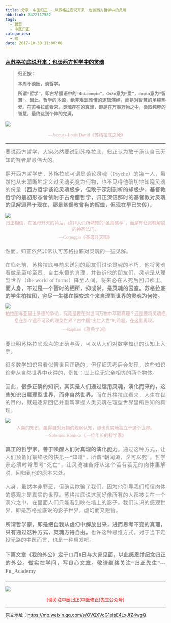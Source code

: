 ```yaml
---
title: 分享：中医归正 - 从苏格拉底说开来：也谈西方哲学中的灵魂
abbrlink: 3422117582
tags:
  - 哲思
  - 中医归正
categories:
  - 摘
date: 2017-10-30 11:00:00
---
```

###  [从苏格拉底说开来：也谈西方哲学中的灵魂](https://mp.weixin.qq.com/s/OVQXVcG1eIsE4LxJfZ4wgQ "跳转至原文")

<div class="rich_media_content ">
                    <blockquote><p style="margin-top: 5px;margin-bottom: 10px;white-space: normal;text-align: justify;line-height: 1.5em;"><span style="color: rgb(136, 136, 136);font-family: 仿宋;font-size: 16px;"><strong style="font-size: 14px;color: rgb(62, 62, 62);max-width: 100%;box-sizing: border-box !important;word-wrap: break-word !important;"><span style="max-width: 100%;color: rgb(136, 136, 136);box-sizing: border-box !important;word-wrap: break-word !important;"></span></strong></span><strong style="font-family: 仿宋;font-size: 14px;text-align: justify;white-space: normal;color: rgb(62, 62, 62);max-width: 100%;box-sizing: border-box !important;word-wrap: break-word !important;"><span style="max-width: 100%;color: rgb(136, 136, 136);box-sizing: border-box !important;word-wrap: break-word !important;">归正按：</span></strong></p><p style="margin-top: 5px;margin-bottom: 10px;white-space: normal;text-align: justify;line-height: 1.5em;"><strong style="font-family: 仿宋;font-size: 14px;text-align: justify;white-space: normal;color: rgb(62, 62, 62);max-width: 100%;box-sizing: border-box !important;word-wrap: break-word !important;"><span style="max-width: 100%;color: rgb(136, 136, 136);box-sizing: border-box !important;word-wrap: break-word !important;">本周不谈医，谈哲学。</span></strong></p><p style="margin-top: 5px;margin-bottom: 10px;white-space: normal;text-align: justify;line-height: 1.5em;"><strong style="font-family: 仿宋;font-size: 14px;text-align: justify;white-space: normal;color: rgb(62, 62, 62);max-width: 100%;box-sizing: border-box !important;word-wrap: break-word !important;"><span style="max-width: 100%;color: rgb(136, 136, 136);box-sizing: border-box !important;word-wrap: break-word !important;">所谓“哲学”，即古希腊语中的“</span></strong><span style="letter-spacing: normal;"><strong style="font-family: 仿宋;font-size: 14px;text-align: justify;white-space: normal;color: rgb(62, 62, 62);max-width: 100%;box-sizing: border-box !important;word-wrap: break-word !important;"><span style="max-width: 100%;color: rgb(136, 136, 136);box-sizing: border-box !important;word-wrap: break-word !important;">Φιλοσοφία</span></strong></span><strong style="font-family: 仿宋;font-size: 14px;text-align: justify;white-space: normal;color: rgb(62, 62, 62);max-width: 100%;box-sizing: border-box !important;word-wrap: break-word !important;"><span style="max-width: 100%;color: rgb(136, 136, 136);box-sizing: border-box !important;word-wrap: break-word !important;">”，<strong style="text-align: justify;white-space: normal;font-family: 仿宋;font-size: 14px;color: rgb(62, 62, 62);max-width: 100%;box-sizing: border-box !important;word-wrap: break-word !important;"><span style="max-width: 100%;color: rgb(136, 136, 136);box-sizing: border-box !important;word-wrap: break-word !important;">Φιλο意为“爱”，<strong style="text-align: justify;white-space: normal;font-family: 仿宋;font-size: 14px;color: rgb(62, 62, 62);max-width: 100%;box-sizing: border-box !important;word-wrap: break-word !important;"><span style="max-width: 100%;color: rgb(136, 136, 136);box-sizing: border-box !important;word-wrap: break-word !important;">σοφία意为“智慧”。因此，哲学的本源，绝非艰涩难懂的逻辑演绎，而是</span></strong></span></strong></span></strong><strong style="font-family: 仿宋;font-size: 14px;color: rgb(62, 62, 62);max-width: 100%;box-sizing: border-box !important;word-wrap: break-word !important;"><span style="max-width: 100%;color: rgb(136, 136, 136);box-sizing: border-box !important;word-wrap: break-word !important;"><strong style="color: rgb(62, 62, 62);max-width: 100%;box-sizing: border-box !important;word-wrap: break-word !important;"><span style="max-width: 100%;color: rgb(136, 136, 136);box-sizing: border-box !important;word-wrap: break-word !important;"><strong style="color: rgb(62, 62, 62);max-width: 100%;box-sizing: border-box !important;word-wrap: break-word !important;"><span style="max-width: 100%;color: rgb(136, 136, 136);box-sizing: border-box !important;word-wrap: break-word !important;">对智慧的单纯热爱。在苏格拉底看来，灵魂存在的真谛，即是在万事万物之中，汲取纯粹的智慧，最终达到个体的完满。</span></strong></span></strong></span></strong></p></blockquote><p style="line-height: normal;"><img style="clear: both; display: block; margin:auto;" src="http://wx1.sinaimg.cn/large/8bf740e1gy1fl00j531sfj20k00ao7fg.jpg" data-copyright="0" style="" class="" data-ratio="0.5336842105263158" data-w="950"  /></p><p style="text-align: center;margin-bottom: 15px;line-height: normal;"><span style="text-align: center;font-family: 仿宋;max-width: 100%;color: rgb(215, 171, 169);font-size: 14px;line-height: 22.4px;box-sizing: border-box !important;word-wrap: break-word !important;">---Jacques-Louis David《苏格拉底之死</span><span style="text-align: center;color: rgb(215, 171, 169);font-size: 14px;line-height: 22.4px;font-family: Arial, 宋体;">》<span style="text-align: center;color: rgb(215, 171, 169);font-size: 14px;line-height: 22.4px;font-family: Arial, 宋体;text-decoration: underline;"></span></span></p><hr  /><p style="text-align: justify;margin: 15px 0px 20px;line-height: 1.75em;"><span style="letter-spacing: 0.5px;"><span style="color: rgb(136, 136, 136);font-family: 仿宋;font-size: 16px;text-align: justify;">要说西方哲学，大家必然要说到苏格拉底，归正认为敢于承认自己无知的智者是最伟大的。</span></span></p><p style="text-align: justify;margin: 15px 0px 10px;line-height: 1.75em;"><span style="letter-spacing: 0.5px;"><span style="color: rgb(136, 136, 136);font-family: 仿宋;font-size: 16px;text-align: justify;">翻开西方哲学史，苏格拉底可谓是谈论灵魂（Psyche）的第一人，虽然他从未清晰地定义过灵魂究竟为何物，也不见得他确切地知晓灵魂的份量</span></span><strong style="letter-spacing: 0.5px;color: rgb(136, 136, 136);font-family: 仿宋;font-size: 16px;">（西方哲学谈论灵魂极多，但敢于深刻剖析的却极少，基督教哲学的最初形态曾依附于古希腊哲学，归正深信那时的基督教对灵魂的见解迥异于现在，那是基督教曾有的辉煌，但现在早已失传）</strong><span style="letter-spacing: 0.5px;color: rgb(136, 136, 136);font-family: 仿宋;font-size: 16px;">。</span></p><p style="text-align: center;margin-top: 10px;margin-bottom: 5px;line-height: normal;"><img style="clear: both; display: block; margin:auto;" src="http://wx1.sinaimg.cn/large/8bf740e1gy1fl00ka34t5j20je0ic1kk.jpg" data-copyright="0" class="" data-ratio="0.9455587392550143" data-w="698" style="text-align: center;width: 452px;height: 428px;"  /></p><p style="margin-top: 5px;margin-bottom: 5px;white-space: normal;text-align: center;line-height: normal;"><span style="color: rgb(215, 171, 169);font-family: 仿宋;font-size: 14px;">归正相信，在圣母升天的背后，绝非人们所熟知的“圣灵感孕”，而是有让灵魂解脱的神圣法门。</span></p><p style="margin-top: 5px;margin-bottom: 5px;white-space: normal;text-align: center;line-height: normal;"><span style="font-family: 仿宋;max-width: 100%;color: rgb(215, 171, 169);font-size: 14px;line-height: 22.4px;box-sizing: border-box !important;word-wrap: break-word !important;">---Correggio《圣母升天图》</span></p><p style="margin: 20px 0px;text-align: justify;"><span style="color: rgb(136, 136, 136);font-family: 仿宋;font-size: 16px;text-align: justify;letter-spacing: 0.5px;">然而，归正依然非常认可苏格拉底对灵魂的一些见解。</span></p><p style="margin: 20px 0px 10px;text-align: justify;line-height: 1.75em;"><span style="color: rgb(136, 136, 136);font-family: 仿宋;font-size: 16px;text-align: justify;letter-spacing: 0.5px;">在临死前，苏格拉底与前来送别的朋友们讨论灵魂的不朽，他将灵魂看做是至珍至贵，自由永恒的真理，并告诉他的朋友们，灵魂是从理型世界（the world of forms）降至人间，将来必在人死后回归那里。<strong>而人身，不过是一个暂时的栖所，抑或说，是灵魂的囚室。苏格拉底的学生柏拉图，穷尽一生都在探索这个来自理型世界的灵魂为何物。</strong></span></p><p style="margin-top: 10px;margin-bottom: 5px;line-height: normal;text-align: center;"><img style="clear: both; display: block; margin:auto;" src="http://wx1.sinaimg.cn/large/8bf740e1gy1fl00kkvad6j20k00hbqpz.jpg" data-copyright="0" class="" data-ratio="0.8653333333333333" data-w="750" style="text-align: center;width: 357px;height: 309px;"  /></p><p style="margin-top: 5px;margin-bottom: 5px;line-height: normal;text-align: center;"><span style="text-align: center;font-family: 仿宋;max-width: 100%;color: rgb(215, 171, 169);font-size: 14px;line-height: 22.4px;box-sizing: border-box !important;word-wrap: break-word !important;">柏拉图与亚里士多德的争论，究竟是要在对世间万物中萃取真理？还是要将灵魂栖息在那个遥不可及的理型世界？古中国“出世入世”的论题，在这里再现。</span></p><p style="margin-top: 5px;margin-bottom: 5px;text-align: center;line-height: normal;"><span style="text-align: center;font-family: 仿宋;max-width: 100%;color: rgb(215, 171, 169);font-size: 14px;line-height: 22.4px;box-sizing: border-box !important;word-wrap: break-word !important;">---Raphael《雅典学派》</span><span style="color: rgb(136, 136, 136);font-family: 仿宋;font-size: 16px;text-align: justify;"></span><br  /></p><p style="margin: 20px 0px;text-align: justify;"><span style="color: rgb(136, 136, 136);font-family: 仿宋;font-size: 16px;text-align: justify;letter-spacing: 0.5px;">要证明苏格拉底观点的正确与否，可以从人们对数学知识的认知上入手。</span></p><p style="margin: 20px 0px 10px;text-align: justify;line-height: 1.75em;"><span style="color: rgb(136, 136, 136);font-family: 仿宋;font-size: 16px;text-align: justify;letter-spacing: 0.5px;">很多数学知识虽看似普世且正确的，但仔细思考后会发现，这些知识绝非从自然世界中获得的，例如：世上绝无完全相等的两个物体。</span></p><p style="margin: 20px 0px 10px;text-align: justify;line-height: 1.75em;"><span style="color: rgb(136, 136, 136);font-family: 仿宋;font-size: 16px;text-align: justify;letter-spacing: 0.5px;">因此，<strong>很多正确的知识，其实是人们通过运用灵魂，演化而来的，这些知识归属理型世界，而非自然世界。</strong>而在苏格拉底看来，人生在世的目的，就是逐渐回忆并重新掌握人类灵魂在理型世界里所熟知的真理。</span></p><p style="margin-top: 10px;text-align: center;margin-bottom: 5px;line-height: normal;"><img style="clear: both; display: block; margin:auto;" src="http://wx1.sinaimg.cn/large/8bf740e1gy1fl00ku2awaj20k00c6n85.jpg" data-copyright="0" class="" data-ratio="0.6077777777777778" data-w="900" style="width: 514px;height: 313px;"  /></p><p style="margin-top: 5px;margin-bottom: 5px;white-space: normal;line-height: normal;text-align: center;"><span style="color: rgb(215, 171, 169);font-family: 仿宋;font-size: 14px;">人类的知识，虽得自对万物的观察认知，却也真实地独立于这个世界。</span></p><p style="margin-top: 5px;margin-bottom: 5px;white-space: normal;text-align: center;line-height: normal;"><span style="font-family: 仿宋;max-width: 100%;color: rgb(215, 171, 169);font-size: 14px;line-height: 22.4px;box-sizing: border-box !important;word-wrap: break-word !important;">---Solomon Koninck《一位年长的科学家》</span></p><p style="margin: 20px 0px;text-align: justify;line-height: 1.75em;"><span style="letter-spacing: 0.5px;"><strong><span style="color: rgb(136, 136, 136);font-family: 仿宋;font-size: 16px;text-align: justify;">真正的哲学家，善于唤醒人们对真理的演化能力</span></strong><span style="color: rgb(136, 136, 136);font-family: 仿宋;font-size: 16px;text-align: justify;">。通过这种方式，让人们预备好最终极的快乐---“知道”，所谓“朝闻道，夕可以死”。哲学家必须时常思考“死亡”，让灵魂准备好从这个若有若无的肉体里解脱，回归到他的原本来处。</span></span></p><p style="margin: 20px 0px;text-align: justify;line-height: 1.75em;"><span style="color: rgb(136, 136, 136);font-family: 仿宋;font-size: 16px;text-align: justify;letter-spacing: 0.5px;">人身，虽然本非罪恶，但确实欺骗了我们，因为他引导我们相信肉体的感观才是真实的世界。苏格拉底说这就好像所有的人都被关在一个洞穴之中，在里面人们只能看到映在墙上的影子。我们认识的感观世界，即是苏格拉底说的影子世界，虚幻而又短暂。</span></p><p style="margin: 20px 0px;text-align: justify;line-height: 1.75em;"><span style="letter-spacing: 0.5px;"><strong><span style="letter-spacing: 0.5px;color: rgb(136, 136, 136);font-family: 仿宋;font-size: 16px;text-align: justify;">所谓哲学家，即是把自我从虚幻中解放出来，进而思考不变的真理，只有通过这种方式，灵魂方得自由。</span></strong><span style="letter-spacing: 0.5px;color: rgb(136, 136, 136);font-family: 仿宋;font-size: 16px;text-align: justify;">也许这种思维方式，对于当下走投无路的中医而言，也是一种启发吧。</span></span></p><p style="margin: 20px 0px;text-align: justify;line-height: 1.75em;"><span style="color: rgb(136, 136, 136);font-family: 仿宋;text-align: justify;letter-spacing: 0.5px;"><strong style="text-align: justify;white-space: normal;"><span style="letter-spacing: 0.5px;text-align: justify;line-height: 1.6;color: rgb(136, 136, 136);font-family: 仿宋;font-size: 16px;">下篇文章《我的外公》定于11月8日与大家见面，以此感恩并纪念归正的外公。做实在学问，写良心文章。敬请继续关注“归正先生”---Fu_Academy</span></strong></span></p><hr  />
					<img style="clear: both; display: block; margin:auto;" src="http://wx1.sinaimg.cn/mw690/8bf740e1gy1fgqt1hfuomj20hs0bzmyp.jpg" /><p style="text-align: center; color: red">[请关注中医归正(中医修正)先生公众号]</p><hr />
                </div>



原文地址：https://mp.weixin.qq.com/s/OVQXVcG1eIsE4LxJfZ4wgQ
